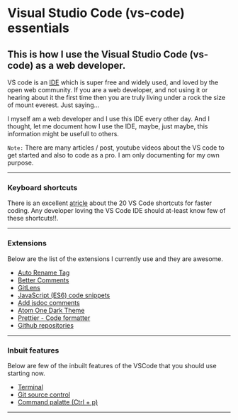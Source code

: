 # Visual Studio Code (vs-code) essentials
## This is how I use the Visual Studio Code (vs-code) as a web developer.

VS code is an [IDE](https://code.visualstudio.com/) which is super free and widely used, and loved by the open web community. If you are a web developer, and not using it or hearing about it the first time then you are truly living under a rock the size of mount everest. Just saying...

I myself am a web developer and I use this IDE every other day. And I thought, let me document how I use the IDE, maybe, just maybe, this information might be usefull to others.

`Note:` There are many articles / post, youtube videos about the VS code to get started and also to code as a pro. I am only documenting for my own purpose.

---
### Keyboard shortcuts
There is an excellent [atricle](https://betterprogramming.pub/20-vs-code-shortcuts-for-fast-coding-cheatsheet-10b0e72fd5d) about the 20 VS Code shortcuts for faster coding. Any developer loving the VS Code IDE should at-least know few of these shortcuts!!.

---
### Extensions
Below are the list of the extensions I currently use and they are awesome.

- [Auto Rename Tag](https://marketplace.visualstudio.com/items?itemName=formulahendry.auto-rename-tag)
- [Better Comments](https://marketplace.visualstudio.com/items?itemName=aaron-bond.better-comments)
- [GitLens](https://marketplace.visualstudio.com/items?itemName=eamodio.gitlens)
- [JavaScript (ES6) code snippets](https://marketplace.visualstudio.com/items?itemName=xabikos.JavaScriptSnippets)
- [Add jsdoc comments](https://marketplace.visualstudio.com/items?itemName=stevencl.addDocComments)
- [Atom One Dark Theme](https://marketplace.visualstudio.com/items?itemName=mskelton.one-dark-theme)
- [Prettier - Code formatter](https://marketplace.visualstudio.com/items?itemName=esbenp.prettier-vscode)
- [Github repositories](https://marketplace.visualstudio.com/items?itemName=github.remotehub)

---
### Inbuit features
Below are few of the inbuilt features of the VSCode that you should use starting now.
- [Terminal](https://code.visualstudio.com/docs/editor/integrated-terminal)
- [Git source control](https://code.visualstudio.com/docs/editor/versioncontrol)
- [Command palatte (Ctrl + p)](https://code.visualstudio.com/docs/getstarted/userinterface#_command-palette)
---

